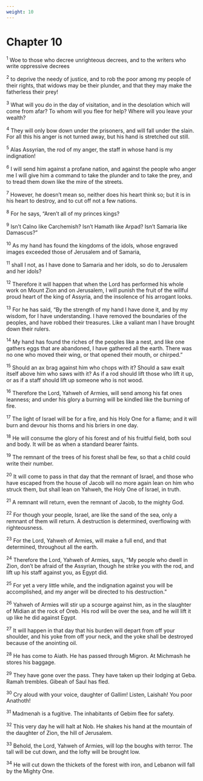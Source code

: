 ```yaml
---
weight: 10
---
```


# Chapter 10

<sup>1</sup> Woe to those who decree unrighteous decrees, and to the writers who write oppressive decrees 

<sup>2</sup> to deprive the needy of justice, and to rob the poor among my people of their rights, that widows may be their plunder, and that they may make the fatherless their prey! 

<sup>3</sup> What will you do in the day of visitation, and in the desolation which will come from afar? To whom will you flee for help? Where will you leave your wealth? 

<sup>4</sup> They will only bow down under the prisoners, and will fall under the slain. For all this his anger is not turned away, but his hand is stretched out still. 

<sup>5</sup> Alas Assyrian, the rod of my anger, the staff in whose hand is my indignation! 

<sup>6</sup> I will send him against a profane nation, and against the people who anger me I will give him a command to take the plunder and to take the prey, and to tread them down like the mire of the streets. 

<sup>7</sup> However, he doesn’t mean so, neither does his heart think so; but it is in his heart to destroy, and to cut off not a few nations. 

<sup>8</sup> For he says, “Aren’t all of my princes kings? 

<sup>9</sup> Isn’t Calno like Carchemish? Isn’t Hamath like Arpad? Isn’t Samaria like Damascus?” 

<sup>10</sup> As my hand has found the kingdoms of the idols, whose engraved images exceeded those of Jerusalem and of Samaria, 

<sup>11</sup> shall I not, as I have done to Samaria and her idols, so do to Jerusalem and her idols? 

<sup>12</sup> Therefore it will happen that when the Lord has performed his whole work on Mount Zion and on Jerusalem, I will punish the fruit of the willful proud heart of the king of Assyria, and the insolence of his arrogant looks. 

<sup>13</sup> For he has said, “By the strength of my hand I have done it, and by my wisdom, for I have understanding. I have removed the boundaries of the peoples, and have robbed their treasures. Like a valiant man I have brought down their rulers. 

<sup>14</sup> My hand has found the riches of the peoples like a nest, and like one gathers eggs that are abandoned, I have gathered all the earth. There was no one who moved their wing, or that opened their mouth, or chirped.” 

<sup>15</sup> Should an ax brag against him who chops with it? Should a saw exalt itself above him who saws with it? As if a rod should lift those who lift it up, or as if a staff should lift up someone who is not wood. 

<sup>16</sup> Therefore the Lord, Yahweh of Armies, will send among his fat ones leanness; and under his glory a burning will be kindled like the burning of fire. 

<sup>17</sup> The light of Israel will be for a fire, and his Holy One for a flame; and it will burn and devour his thorns and his briers in one day. 

<sup>18</sup> He will consume the glory of his forest and of his fruitful field, both soul and body. It will be as when a standard bearer faints. 

<sup>19</sup> The remnant of the trees of his forest shall be few, so that a child could write their number. 

<sup>20</sup> It will come to pass in that day that the remnant of Israel, and those who have escaped from the house of Jacob will no more again lean on him who struck them, but shall lean on Yahweh, the Holy One of Israel, in truth. 

<sup>21</sup> A remnant will return, even the remnant of Jacob, to the mighty God. 

<sup>22</sup> For though your people, Israel, are like the sand of the sea, only a remnant of them will return. A destruction is determined, overflowing with righteousness. 

<sup>23</sup> For the Lord, Yahweh of Armies, will make a full end, and that determined, throughout all the earth. 

<sup>24</sup> Therefore the Lord, Yahweh of Armies, says, “My people who dwell in Zion, don’t be afraid of the Assyrian, though he strike you with the rod, and lift up his staff against you, as Egypt did. 

<sup>25</sup> For yet a very little while, and the indignation against you will be accomplished, and my anger will be directed to his destruction.” 

<sup>26</sup> Yahweh of Armies will stir up a scourge against him, as in the slaughter of Midian at the rock of Oreb. His rod will be over the sea, and he will lift it up like he did against Egypt. 

<sup>27</sup> It will happen in that day that his burden will depart from off your shoulder, and his yoke from off your neck, and the yoke shall be destroyed because of the anointing oil. 

<sup>28</sup> He has come to Aiath. He has passed through Migron. At Michmash he stores his baggage. 

<sup>29</sup> They have gone over the pass. They have taken up their lodging at Geba. Ramah trembles. Gibeah of Saul has fled. 

<sup>30</sup> Cry aloud with your voice, daughter of Gallim! Listen, Laishah! You poor Anathoth! 

<sup>31</sup> Madmenah is a fugitive. The inhabitants of Gebim flee for safety. 

<sup>32</sup> This very day he will halt at Nob. He shakes his hand at the mountain of the daughter of Zion, the hill of Jerusalem. 

<sup>33</sup> Behold, the Lord, Yahweh of Armies, will lop the boughs with terror. The tall will be cut down, and the lofty will be brought low. 

<sup>34</sup> He will cut down the thickets of the forest with iron, and Lebanon will fall by the Mighty One. 



